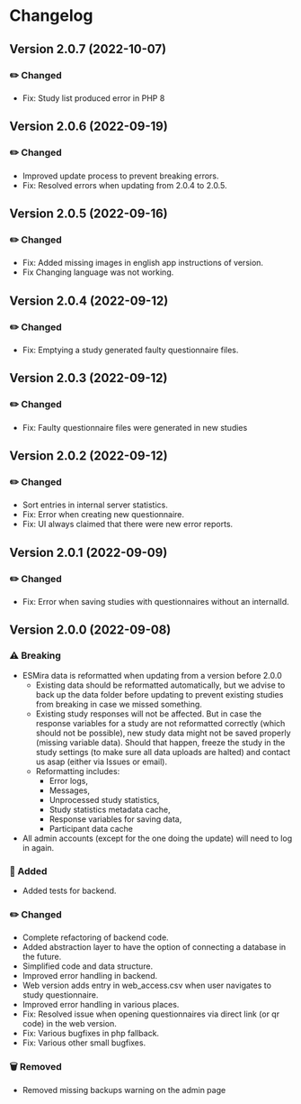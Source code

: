 # Changelog
## Version 2.0.7 (2022-10-07)
### ✏️ Changed
- Fix: Study list produced error in PHP 8


## Version 2.0.6 (2022-09-19)
### ✏️ Changed
- Improved update process to prevent breaking errors.
- Fix: Resolved errors when updating from 2.0.4 to 2.0.5.


## Version 2.0.5 (2022-09-16)
### ✏️ Changed
- Fix: Added missing images in english app instructions of version.
- Fix Changing language was not working.


## Version 2.0.4 (2022-09-12)
### ✏️ Changed
- Fix: Emptying a study generated faulty questionnaire files.


## Version 2.0.3 (2022-09-12)
### ✏️ Changed
- Fix: Faulty questionnaire files were generated in new studies 


## Version 2.0.2 (2022-09-12)
### ✏️ Changed
- Sort entries in internal server statistics.
- Fix: Error when creating new questionnaire.
- Fix: UI always claimed that there were new error reports.


## Version 2.0.1 (2022-09-09)
### ✏️ Changed
- Fix: Error when saving studies with questionnaires without an internalId.


## Version 2.0.0 (2022-09-08)
### ⚠️ Breaking
- ESMira data is reformatted when updating from a version before 2.0.0
  - Existing data should be reformatted automatically, but we advise to back up the data folder before updating to prevent existing studies from breaking in case we missed something.
  - Existing study responses will not be affected. But in case the response variables for a study are not reformatted correctly (which should not be possible), new study data might not be saved properly (missing variable data). Should that happen, freeze the study in the study settings (to make sure all data uploads are halted) and contact us asap (either via Issues or email).
  - Reformatting includes: 
    - Error logs,
    - Messages, 
    - Unprocessed study statistics,
    - Study statistics metadata cache, 
    - Response variables for saving data, 
    - Participant data cache
- All admin accounts (except for the one doing the update) will need to log in again.


### 🚀 Added
- Added tests for backend.

### ✏️ Changed
- Complete refactoring of backend code.
- Added abstraction layer to have the option of connecting a database in the future.
- Simplified code and data structure.
- Improved error handling in backend.
- Web version adds entry in web_access.csv when user navigates to study questionnaire.  
- Improved error handling in various places.
- Fix: Resolved issue when opening questionnaires via direct link (or qr code) in the web version.
- Fix: Various bugfixes in php fallback.
- Fix: Various other small bugfixes.

### 🗑️ Removed
- Removed missing backups warning on the admin page